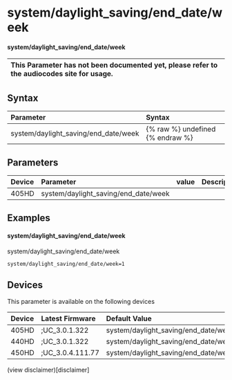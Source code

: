 ﻿---
description: system/daylight_saving/end_date/week
search:
    keywords: ['system','daylight_saving','end_date','week']
---

# system/daylight_saving/end_date/week

#### system/daylight_saving/end_date/week


| This Parameter has not been documented yet, please refer to the audiocodes site for usage.  |
| :--- |

## Syntax
| Parameter | Syntax |
| :--- | :--- |
|system/daylight_saving/end_date/week | {% raw %} undefined {% endraw %} |

## Parameters
|Device|Parameter|value|Description|
|:---|:---|:---|:---|
| 405HD | system/daylight_saving/end_date/week |  |  |

## Examples
#### system/daylight_saving/end_date/week

system/daylight_saving/end_date/week

```
system/daylight_saving/end_date/week=1
```

## Devices
This parameter is available on the following devices

| Device | Latest Firmware | Default Value |
|:---|:---|:---|
| 405HD | ;UC_3.0.1.322 | system/daylight_saving/end_date/week=1 
| 440HD | ;UC_3.0.1.322 | system/daylight_saving/end_date/week=1 
| 450HD | ;UC_3.0.4.111.77 | system/daylight_saving/end_date/week=1 

(view disclaimer)[disclaimer]
